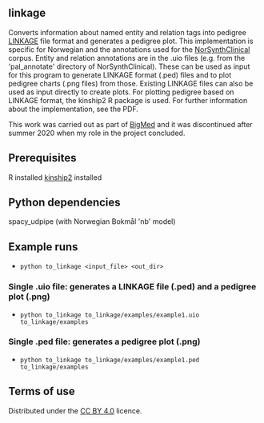 ## linkage

Converts information about named entity and relation tags into pedigree [LINKAGE](https://www.mv.helsinki.fi/home/tsjuntun/autogscan/pedigreefile.html) file format and generates a pedigree plot. This implementation is specific for Norwegian and the annotations used for the [NorSynthClinical](https://github.com/ltgoslo/NorSynthClinical) corpus.
Entity and relation annotations are in the .uio files (e.g. from the 'pal_annotate' directory of NorSynthClinical). These can be used as input for this program to generate LINKAGE format (.ped) files and to plot pedigree charts (.png files) from those. Existing LINKAGE files can also be used as input directly to create plots. 
For plotting pedigree based on LINKAGE format, the kinship2 R package is used. For further information about the implementation, see the PDF.

This work was carried out as part of [BigMed](https://bigmed.no/) and it was discontinued after summer 2020 when my role in the project concluded. 

## Prerequisites

R installed
[kinship2](https://cran.r-project.org/web/packages/kinship2/index.html) installed

## Python dependencies

spacy_udpipe (with Norwegian Bokmål 'nb' model)

## Example runs

- `python to_linkage <input_file> <out_dir>`

### Single .uio file: generates a LINKAGE file (.ped) and a pedigree plot (.png)
- `python to_linkage to_linkage/examples/example1.uio to_linkage/examples`

### Single .ped file: generates a pedigree plot (.png)
- `python to_linkage to_linkage/examples/example1.ped to_linkage/examples`

## Terms of use

Distributed under the [CC BY 4.0](https://creativecommons.org/licenses/by/4.0/) licence.
